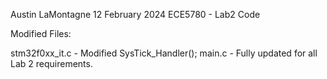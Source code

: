 Austin LaMontagne
12 February 2024
ECE5780 - Lab2 Code

Modified Files:

stm32f0xx_it.c - Modified SysTick_Handler();
main.c - Fully updated for all Lab 2 requirements.
